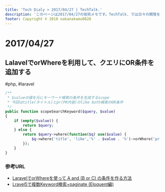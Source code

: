 ```yaml
---
title: 'Tech Dialy > 2017/04/27 | TechTalk.'
description: 'このページは2017/04/27の技術メモです。TechTalk. では日々の開発を個人メモとして残しています。将来に向けて技術ノウハウを蓄積することを目的とします。'
footer: Copyright © 2018 nakanakamu0828
---
```

# 2017/04/27
## LalavelでorWhereを利用して、クエリにOR条件を追加する
#php, #laravel

```php
/**
 * $valueの値を元にキーワード検索の条件を生成するscope
 * 今回はtitle(タイトル)とpr(PR内容)のlike both検索のOR条件
 */
public function scopeSearchKeyword($query, $value)
{
    if (empty($value)) {
        return $query;
    } else {
        return $query->where(function($q) use($value) {
            $q->where('title', 'like','%' . $value . '%')->orWhere('pr', 'like','%' . $value . '%');
        });
    }
}
```

### 参考URL
* [LaravelでorWhereを使って A and (B or C) の条件を作る方法](http://mask.hatenadiary.com/entry/2014/11/22/151730)
* [Lravel5で複数Keyword検索+paginate (Eloquent編)](https://qiita.com/zaburo/items/fe1947ebcf530e8f3773)